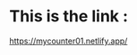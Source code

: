 <h1>This is the link : </h1><a href="https://mycounter01.netlify.app/" target="_blank">https://mycounter01.netlify.app/</a>
